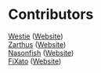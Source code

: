 Contributors
===

[Westie](https://github.com/Westie/) ([Website](http://typefish.co.uk))  
[Zarthus](https://github.com/Zarthus/) ([Website](http://zarth.us))  
[Nasonfish](https://github.com/nasonfish/) ([Website](http://nasonfish.com))  
[FiXato](https://github.com/FiXato) ([Website](http://fixato.net/))
